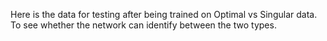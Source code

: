Here is the data for testing after being trained on Optimal vs Singular data. To see whether the network can identify between the two types.

